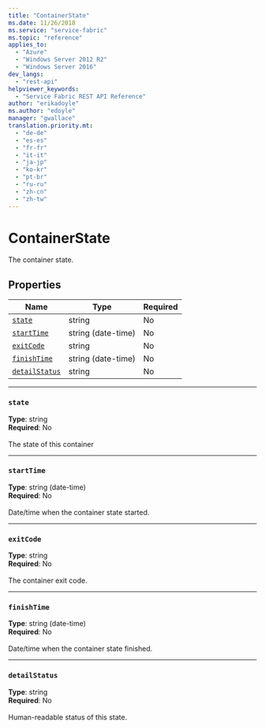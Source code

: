 ```yaml
---
title: "ContainerState"
ms.date: 11/26/2018
ms.service: "service-fabric"
ms.topic: "reference"
applies_to: 
  - "Azure"
  - "Windows Server 2012 R2"
  - "Windows Server 2016"
dev_langs: 
  - "rest-api"
helpviewer_keywords: 
  - "Service Fabric REST API Reference"
author: "erikadoyle"
ms.author: "edoyle"
manager: "gwallace"
translation.priority.mt: 
  - "de-de"
  - "es-es"
  - "fr-fr"
  - "it-it"
  - "ja-jp"
  - "ko-kr"
  - "pt-br"
  - "ru-ru"
  - "zh-cn"
  - "zh-tw"
---
```

# ContainerState

The container state.

## Properties
| Name | Type | Required |
| --- | --- | --- |
| [`state`](#state) | string | No |
| [`startTime`](#starttime) | string (date-time) | No |
| [`exitCode`](#exitcode) | string | No |
| [`finishTime`](#finishtime) | string (date-time) | No |
| [`detailStatus`](#detailstatus) | string | No |

____
### `state`
__Type__: string <br/>
__Required__: No<br/>
<br/>
The state of this container

____
### `startTime`
__Type__: string (date-time) <br/>
__Required__: No<br/>
<br/>
Date/time when the container state started.

____
### `exitCode`
__Type__: string <br/>
__Required__: No<br/>
<br/>
The container exit code.

____
### `finishTime`
__Type__: string (date-time) <br/>
__Required__: No<br/>
<br/>
Date/time when the container state finished.

____
### `detailStatus`
__Type__: string <br/>
__Required__: No<br/>
<br/>
Human-readable status of this state.
